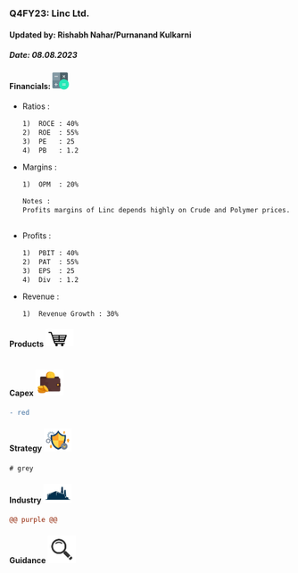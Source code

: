 ### Q4FY23: Linc Ltd.
#### Updated by: Rishabh Nahar/Purnanand Kulkarni
##### Date: 08.08.2023



[blog]: https://eresh-zealous.medium.com/

#### Financials:   [<img align="centre" alt="Java" width="30px" src="https://github.com/qodeinvestments/Swan-Documentation/blob/main/Systems/100_Baggers/github_pages/logo_files/Financials%20Logo%201.png" />][blog]

* Ratios  :
    ```
    1)  ROCE : 40%
    2)  ROE  : 55%
    3)  PE   : 25
    4)  PB   : 1.2
    ```
* Margins :
    ```
    1)  OPM  : 20%
    ```
    ```
    Notes :
    Profits margins of Linc depends highly on Crude and Polymer prices.
    

    ```
* Profits :
    ```
    1)  PBIT : 40%
    2)  PAT  : 55%
    3)  EPS  : 25
    4)  Div  : 1.2
    ```
* Revenue :
    ```
    1)  Revenue Growth : 30%
    ```




[blog]: https://eresh-zealous.medium.com/

#### Products [<img align="centre" alt="Java" width="50px" src="https://github.com/qodeinvestments/Swan-Documentation/blob/main/Systems/100_Baggers/github_pages/logo_files/Products%20Logo%201.jpg" />][blog]
```diff

```




[blog]: https://eresh-zealous.medium.com/

#### Capex [<img align="centre" alt="Java" width="50px" src="https://github.com/qodeinvestments/Swan-Documentation/blob/main/Systems/100_Baggers/github_pages/logo_files/Capex%20Logo%201.jpg" />][blog]
```diff
- red
```



[blog]: https://eresh-zealous.medium.com/

#### Strategy [<img align="centre" alt="Java" width="50px" src="https://github.com/qodeinvestments/Swan-Documentation/blob/main/Systems/100_Baggers/github_pages/logo_files/Strategy%20Logo%203.jpg" />][blog]
```diff
# grey
```

  
[blog]: https://eresh-zealous.medium.com/


#### Industry   [<img align="centre" alt="Java" width="50px" src="https://github.com/qodeinvestments/Swan-Documentation/blob/main/Systems/100_Baggers/github_pages/logo_files/Industry%20Logo%201.jpg" />][blog]
```diff
@@ purple @@
```

#### Guidance [<img align="centre" alt="Java" width="50px" src="https://github.com/qodeinvestments/Swan-Documentation/blob/main/Systems/100_Baggers/github_pages/logo_files/magnifying-glass.svg" />][blog]







